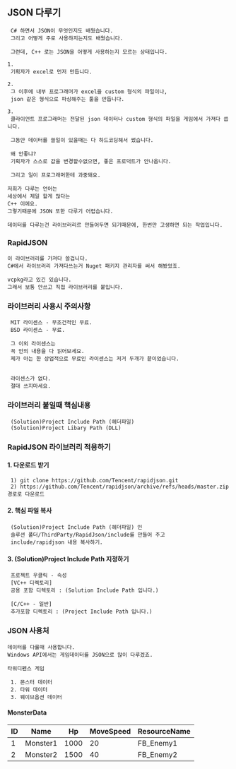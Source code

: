 ﻿## JSON 다루기
```
 C# 하면서 JSON이 무엇인지도 배웠습니다.
 그리고 어떻게 주로 사용하지는지도 배웠습니다.

 그런데, C++ 로는 JSON을 어떻게 사용하는지 모르는 상태입니다.
```

```
1. 
 기획자가 excel로 먼저 만듭니다.

2.
 그 이후에 내부 프로그래머가 excel을 custom 형식의 파일이나, 
 json 같은 형식으로 파싱해주는 툴을 만듭니다.

3.
 클라이언트 프로그래머는 전달된 json 데이터나 custom 형식의 파일을 게임에서 가져다 씁니다.
```

```
 그동안 데이터를 쓸일이 있을때는 다 하드코딩해서 썼습니다.

 왜 안좋냐? 
 기획자가 스스로 값을 변경할수없으면, 좋은 프로덕트가 안나옵니다.

 그리고 일이 프로그래머한테 과중돼요.
```

```
저희가 다루는 언어는
세상에서 제일 할게 많다는 
C++ 이에요.
그렇기때문에 JSON 또한 다루기 어렵습니다.

데이터를 다루는건 라이브러리르 만들어두면 되기때문에, 한번만 고생하면 되는 작업입니다.
```

### RapidJSON

```
이 라이브러리를 가져다 쓸겁니다.
C#에서 라이브러리 가져다쓰는거 Nuget 패키지 관리자를 써서 해봤었죠.

vcpkg라고 있긴 있습니다.
그래서 보통 안쓰고 직접 라이브러리를 붙입니다.
```


### 라이브러리 사용시 주의사항
```
 MIT 라이센스 - 무조건적인 무료.
 BSD 라이센스 - 무료.

 그 이외 라이센스는 
 꼭 안의 내용을 다 읽어보세요.
 제가 아는 한 상업적으로 무료인 라이센스는 저거 두개가 끝이었습니다.


 라이센스가 없다.
 절대 쓰지마세요.
```

### 라이브러리 붙일때 핵심내용
```
 (Solution)Project Include Path (헤더파일)
 (Solution)Project Libary Path (DLL)
```


### RapidJSON 라이브러리 적용하기

#### 1. 다운로드 받기
```
 1) git clone https://github.com/Tencent/rapidjson.git
 2) https://github.com/Tencent/rapidjson/archive/refs/heads/master.zip 경로로 다운로드
```

#### 2. 핵심 파일 복사
```
 (Solution)Project Include Path (헤더파일) 인 
 솔루션 폴더/ThirdParty/RapidJson/include를 만들어 주고
 include/rapidjson 내용 복사하기.
```

#### 3. (Solution)Project Include Path 지정하기
```
 프로젝트 우클릭 - 속성
 [VC++ 디렉토리]
 공용 포함 디렉토리 : (Solution Include Path 입니다.)

 [C/C++ - 일반]
 추가포함 디렉토리 : (Project Include Path 입니다.)
```




### JSON 사용처
```
데이터를 다룰때 사용합니다.
Windows API에서는 게임데이터를 JSON으로 많이 다루겠죠.
```

```
타워디펜스 게임

 1. 몬스터 데이터
 2. 타워 데이터
 3. 웨이브옵션 데이터
```

#### MonsterData
|ID|Name|Hp|MoveSpeed|ResourceName|
|--|--|--|--|--|
|1|Monster1| 1000| 20|FB_Enemy1|
|2|Monster2| 1500| 40|FB_Enemy2|